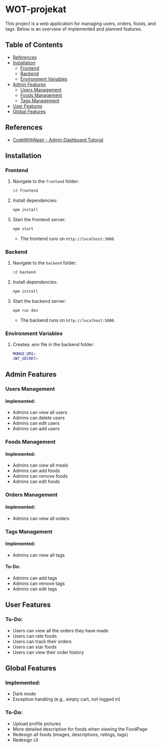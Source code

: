 # WOT-projekat

This project is a web application for managing users, orders, foods, and tags. Below is an overview of implemented and planned features.

## Table of Contents

- [References](#references)
- [Installation](#installation)
  - [Frontend](#frontend)
  - [Backend](#backend)
  - [Environment Variables](#environment-variables)
- [Admin Features](#admin-features)
  - [Users Management](#admin-users-management)
  - [Foods Management](#admin-foods-management)
  - [Tags Management](#admin-tags-management)
- [User Features](#user-features)
- [Global Features](#global-features)

## References

- [CodeWithNasir - Admin Dashboard Tutorial](https://www.youtube.com/watch?v=H9Vp0G--u-Y&list=PLpaspowtqj-f9-5g2Rc1dWm1n2_nNfIl6&index=15&ab_channel=CodeWithNasir)

## Installation

### Frontend

1. Navigate to the `frontend` folder:
   ```bash
   cd frontend
   ```
2. Install dependencies:
   ```bash
   npm install
   ```
3. Start the frontend server:
   ```bash
   npm start
   ```
   - The frontend runs on `http://localhost:3000`.

### Backend

1. Navigate to the `backend` folder:
   ```bash
   cd backend
   ```
2. Install dependencies:
   ```bash
   npm install
   ```
3. Start the backend server:
   ```bash
   npm run dev
   ```
   - The backend runs on `http://localhost:5000`.

### Environment Variables
1. Createa .env file in the backend folder:
   ```bash
   MONGO_URI=
   JWT_SECRET=
   
   ```

## Admin Features

### Users Management

#### Implemented:

- Admins can view all users
- Admins can delete users
- Admins can edit users
- Admins can add users

### Foods Management

#### Implemented:

- Admins can view all meals
- Admins can add foods
- Admins can remove foods
- Admins can edit foods

### Orders Management

#### Implemented:

- Admins can view all orders

### Tags Management

#### Implemented:

- Admins can view all tags

#### To-Do:

- Admins can add tags
- Admins can remove tags
- Admins can edit tags

## User Features

### To-Do:

- Users can view all the orders they have made
- Users can rate foods
- Users can track their orders
- Users can star foods
- Users can view their order history

## Global Features

### Implemented:

- Dark mode
- Exception handling (e.g., empty cart, not logged in)

### To-Do:

- Upload profile pictures
- More detailed description for foods when viewing the FoodPage
- Redesign all foods (images, descriptions, ratings, tags)
- Redesign UI
